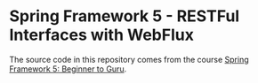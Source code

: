 # Spring Framework 5 - RESTFul Interfaces with WebFlux

The source code in this repository comes from the course [Spring Framework 5: Beginner to Guru](https://www.udemy.com/spring-framework-5-beginner-to-guru/?couponCode=GITWEBFLUXREST).

